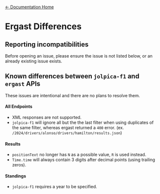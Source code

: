 [← Documentation Home](/docs/README.md)
# Ergast Differences

## Reporting incompatibilities
Before opening an issue, please ensure the issue is not listed below, or an already existing issue exists.

## Known differences between `jolpica-f1` and `ergast` APIs
These issues are intentional and there are no plans to resolve them.

#### All Endpoints
- XML responses are not supported.
- `jolpica-f1` will ignore all but the the last filter when using duplicates of the same filter, whereas ergast returned a `400` error. (ex. `/2024/drivers/alonso/drivers/hamilton/results.json`)

#### Results
- `positionText` no longer has `N` as a possible value, `R` is used instead.
- `Time.time` will always contain 3 digits after decimal points (using trailing zeros).

#### Standings
- `jolpica-f1` requires a year to be specified.